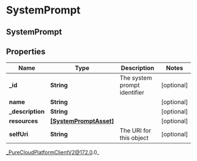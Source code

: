 # SystemPrompt

## SystemPrompt

## Properties

|Name | Type | Description | Notes|
|------------ | ------------- | ------------- | -------------|
| **_id** | **String** | The system prompt identifier | [optional] |
| **name** | **String** |  | [optional] |
| **_description** | **String** |  | [optional] |
| **resources** | [**[SystemPromptAsset]**]([SystemPromptAsset]) |  | [optional] |
| **selfUri** | **String** | The URI for this object | [optional] |



_PureCloudPlatformClientV2@172.0.0_
